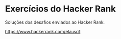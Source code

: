 # Exercícios do Hacker Rank

Soluções dos desafios enviados ao Hacker Rank.

https://www.hackerrank.com/elauso1